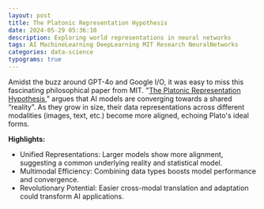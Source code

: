 ```yaml
---
layout: post
title: The Platonic Representation Hypothesis
date: 2024-05-29 05:36:10
description: Exploring world representations in neural networks
tags: AI MachineLearning DeepLearning MIT Research NeuralNetworks
categories: data-science
typograms: true
---
```


Amidst the buzz around GPT-4o and Google I/O, it was easy to miss this fascinating philosophical paper from MIT. "[The Platonic Representation Hypothesis](https://phillipi.github.io/prh/)," argues that AI models are converging towards a shared “reality”. As they grow in size, their data representations across different modalities (images, text, etc.) become more aligned, echoing Plato's ideal forms.

**Highlights:**
* Unified Representations: Larger models show more alignment, suggesting a common underlying reality and statistical model.
* Multimodal Efficiency: Combining data types boosts model performance and convergence.
* Revolutionary Potential: Easier cross-modal translation and adaptation could transform AI applications.
